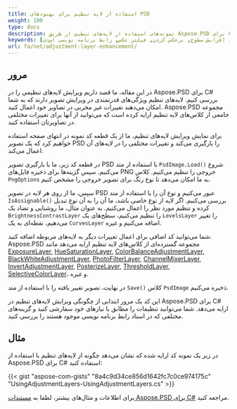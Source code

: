 ```yaml
---
title: استفاده از لایه تنظیم برای بهبود‌های PSD
weight: 100
type: docs
description: نمونه‌های استفاده از لایه‌های تنظیم از طریق Aspose.PSD برای C#
keywords: [لایه تنظیم, بهبود عکس, تنظیم منحنی‌ها, افزایش سطوح, برعکس کردن, فیلتر عکس, رابط برنامه نویسی اس‌دی, C#, سی‌شارپ, نمونه کد]
url: fa/net/adjustment-layer-enhancement/
---
```


## مرور

در این مقاله، ما قصد داریم ویرایش لایه‌های تنظیمی را در Aspose.PSD برای C# بررسی کنیم. لایه‌های تنظیم ویژگی‌های قدرتمندی در ویرایش تصویر دارند که به شما امکان می‌دهند تغییرات غیر مخربی در تصاویر خود اعمال کنید. Aspose.PSD مجموعه جامعی از کلاس‌های لایه تنظیم ارایه کرده است که می‌توانید از آنها برای تغییرات مختلفی در تصاویرتان استفاده کنید.

برای نمایش ویرایش لایه‌های تنظیم، ما از یک قطعه کد نمونه در انتهای صفحه استفاده خواهیم کرد که یک تصویر PSD را بارگیری می‌کند و تغییرات مختلفی را در لایه‌های آن اعمال می‌کند.

در قطعه کد زیر، ما با بارگیری تصویر PSD با استفاده از متد `PsdImage.Load()` شروع می‌کنیم. سپس گزینه‌ها برای ذخیره فایل‌های PNG خروجی را تنظیم می‌کنیم. کلاس `PngOptions` به ما امکان می‌دهد تا نوع رنگ برای تصویر خروجی را مشخص کنیم.

سپس، ما از روی هر لایه در تصویر PSD عبور می‌کنیم و نوع آن را با استفاده از متد `IsAssignable()` بررسی می‌کنیم. اگر لایه از نوع خاصی باشد، ما آن را به آن نوع تبدیل کرده و تنظیم مورد نظر را اعمال می‌کنیم. به عنوان مثال، ما روشنایی و تضاد یک `BrightnessContrastLayer` را تنظیم می‌کنیم، سطح‌های یک `LevelsLayer` را تغییر می‌دهیم، نقطه‌ای به یک `CurvesLayer` اضافه می‌کنیم و غیره.

شما می‌توانید کد اضافی برای اعمال تغییرات دیگر به لایه‌های مربوطه اضافه کنید. Aspose.PSD مجموعه گسترده‌ای از کلاس‌های لایه تنظیم ارایه می‌دهد مانند [ExposureLayer](https://reference.aspose.com/psd/net/aspose.psd.fileformats.psd.layers.adjustmentlayers/exposurelayer), [HueSaturationLayer](https://reference.aspose.com/psd/net/aspose.psd.fileformats.psd.layers.adjustmentlayers/huesaturationlayer), [ColorBalanceAdjustmentLayer](https://reference.aspose.com/psd/net/aspose.psd.fileformats.psd.layers.adjustmentlayers/colorbalanceadjustmentlayer), [BlackWhiteAdjustmentLayer](https://reference.aspose.com/psd/net/aspose.psd.fileformats.psd.layers.adjustmentlayers/blackwhiteadjustmentlayer), [PhotoFilterLayer](https://reference.aspose.com/psd/net/aspose.psd.fileformats.psd.layers.adjustmentlayers/photofilterlayer), [ChannelMixerLayer](https://reference.aspose.com/psd/net/aspose.psd.fileformats.psd.layers.adjustmentlayers/channelmixerlayer), [InvertAdjustmentLayer](https://reference.aspose.com/psd/net/aspose.psd.fileformats.psd.layers.adjustmentlayers/invertadjustmentlayer), [PosterizeLayer](https://reference.aspose.com/psd/net/aspose.psd.fileformats.psd.layers.adjustmentlayers/posterizelayer), [ThresholdLayer](https://reference.aspose.com/psd/net/aspose.psd.fileformats.psd.layers.adjustmentlayers/thresholdlayer), [SelectiveColorLayer](https://reference.aspose.com/psd/net/aspose.psd.fileformats.psd.layers.adjustmentlayers/selectivecolorlayer)، و غیره.

در نهایت، تصویر تغییر یافته را با استفاده از متد `Save()` کلاس `PsdImage` ذخیره می‌کنیم.

این کد یک مرور ابتدایی از چگونگی ویرایش لایه‌های تنظیم در Aspose.PSD برای C# ارایه می‌دهد. شما می‌توانید تنظیمات را مطابق با نیازهای خود سفارشی کنید و گزینه‌های مختلفی که در اسناد رابط برنامه نویسی موجود هستند را بررسی کنید.

## مثال

در زیر یک نمونه کد ارایه شده که نشان می‌دهد چگونه از لایه‌های تنظیم با استفاده از Aspose.PSD برای C# استفاده کنید:

{{< gist "aspose-com-gists" "8a4c9d34ce856d1642fc7c0ce974175c" "UsingAdjustmentLayers-UsingAdjustmentLayers.cs" >}}

برای اطلاعات و مثال‌های بیشتر، لطفا به [مستندات Aspose.PSD برای C#](https://docs.aspose.com/psd/net/) مراجعه کنید.

